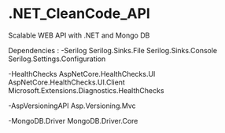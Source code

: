 # .NET_CleanCode_API
Scalable WEB API with .NET and Mongo DB

Dependencies : 
-Serilog 
  Serilog.Sinks.File
  Serilog.Sinks.Console
  Serilog.Settings.Configuration

-HealthChecks
  AspNetCore.HealthChecks.UI
  AspNetCore.HealthChecks.UI.Client
  Microsoft.Extensions.Diagnostics.HealthChecks

-AspVersioningAPI
  Asp.Versioning.Mvc

-MongoDB.Driver
  MongoDB.Driver.Core
